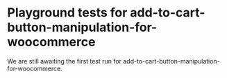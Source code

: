 # Playground tests for add-to-cart-button-manipulation-for-woocommerce
We are still awaiting the first test run for add-to-cart-button-manipulation-for-woocommerce.
